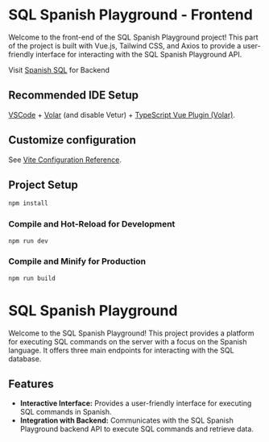 # SQL Spanish Playground - Frontend

Welcome to the front-end of the SQL Spanish Playground project! This part of the project is built with Vue.js, Tailwind CSS, and Axios to provide a user-friendly interface for interacting with the SQL Spanish Playground API.

Visit [Spanish SQL](https://github.com/Pardio11/Spanish_SQL) for Backend

## Recommended IDE Setup

[VSCode](https://code.visualstudio.com/) + [Volar](https://marketplace.visualstudio.com/items?itemName=Vue.volar) (and disable Vetur) + [TypeScript Vue Plugin (Volar)](https://marketplace.visualstudio.com/items?itemName=Vue.vscode-typescript-vue-plugin).

## Customize configuration

See [Vite Configuration Reference](https://vitejs.dev/config/).

## Project Setup

```sh
npm install
```

### Compile and Hot-Reload for Development

```sh
npm run dev
```

### Compile and Minify for Production

```sh
npm run build
```

# SQL Spanish Playground

Welcome to the SQL Spanish Playground! This project provides a platform for executing SQL commands on the server with a focus on the Spanish language. It offers three main endpoints for interacting with the SQL database.

## Features

- **Interactive Interface:** Provides a user-friendly interface for executing SQL commands in Spanish.
- **Integration with Backend:** Communicates with the SQL Spanish Playground backend API to execute SQL commands and retrieve data.
